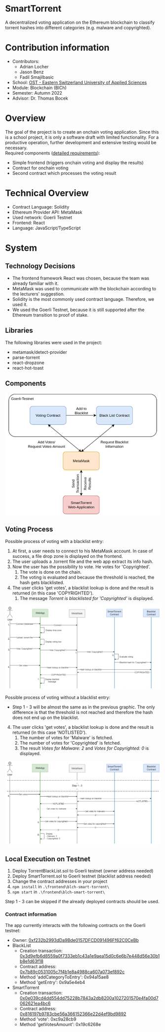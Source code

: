 # SmartTorrent
A decentralized voting application on the Ethereum blockchain to classify torrent hashes into different categories (e.g. malware and copyrighted).

# Contribution information
- Contributors:
  - Adrian Locher
  - Jason Benz
  - Fadil Smajilbasic
- School: [OST - Eastern Switzerland University of Applied Sciences](https://www.ost.ch/)
- Module: Blockchain (BlCh)
- Semester: Autumn 2022
- Advisor: Dr. Thomas Bocek

# Overview
The goal of the project is to create an onchain voting application. Since this is a school project, it is only a software draft with limited functionality. For a productive operation, further development and extensive testing would be necessary.\
Required components ([detailed requirements](https://dsl.i.ost.ch/lect/hs22#challenge-task-hs-2022)):
- Simple frontend (triggers onchain voting and display the results)
- Contract for onchain voting
- Second contract which processes the voting result

# Technical Overview
- Contract Language: Solidity
- Ethereum Provider API: MetaMask
- Used network: Goerli Testnet
- Frontend: React
- Language: JavaScript/TypeScript

# System
## Technology Decisions
- The frontend framework React was chosen, because the team was already familiar with it.
- MetaMask was used to communicate with the blockchain according to the lecturers' suggestion.
- Solidity is the most commonly used contract language. Therefore, we used it.
- We used the Goerli Testnet, because it is still supported after the Ethereum transition to proof of stake.

## Libraries
The following libraries were used in the project:
- metamask/detect-provider
- parse-torrent
- react-dropzone
- react-hot-toast

## Components
<img src="./images/components.png" alt="components.png" width="500"/>

## Voting Process
Possible process of voting with a blacklist entry:
1. At first, a user needs to connect to his MetaMask account. In case of success, a file drop zone is displayed on the frontend.
2. The user uploads a .torrent file and the web app extract its info hash.
3. Now the user has the possibility to vote. He votes for 'Copyrighted'.
    1. The vote is done on the chain.
    2. The voting is evaluated and because the threshold is reached, the hash gets blacklisted.
4. The user clicks 'get votes', a blacklist lookup is done and the result is returned (in this case 'COPYRIGHTED').
    1. The message _Torrent is blacklisted for 'Copyrighted'_ is displayed.

![sequence.png](./images/Sequence_Blacklisted.png)

Possible process of voting without a blacklist entry:
- Step 1 - 3 will be almost the same as in the previous graphic. The only difference is that the threshold is not reached and therefore the hash does not end up on the blacklist.
4. The user clicks 'get votes', a blacklist lookup is done and the result is returned (in this case 'NOTLISTED').
    1. The number of votes for 'Malware' is fetched.
    2. The number of votes for 'Copyrighted' is fetched.
    3. The result _Votes for Malware: 2_ and _Votes for Copyrighted: 0_ is displayed.

![sequence.png](./images/Sequence.png)

## Local Execution on Testnet 
1. Deploy TorrentBlackList.sol to Goerli testnet (owner address needed)
2. Deploy SmartTorrent.sol to Goerli testnet (blacklist address needed)
3. Change the contract addresses in your project
4. `npm install` in `.\frontend\blch-smart-torrent\`
5. `npm start` in `.\frontend\blch-smart-torrent\`

Step 1 - 3 can be skipped if the already deployed contracts should be used.

### Contract information
The app currently interacts with the following contracts on the Goerli testnet:
- Owner: [0xf232b2993dDa9Bde0157DFCD091496Ff62C0CeBb](https://goerli.etherscan.io/address/0xf232b2993dda9bde0157dfcd091496ff62c0cebb)
- BlackList
    - Creation transaction: [0x3d9efb6d8559a0f7333eb1c43a1e9aea15d0c6e6b7e448d56e30b1b8e1d63f18](https://goerli.etherscan.io/tx/0x3d9efb6d8559a0f7333eb1c43a1e9aea15d0c6e6b7e448d56e30b1b8e1d63f18)
    - Contract address: [0x7b89c0531005c7f4b1e8a4988ca607a073ef892c](https://goerli.etherscan.io/address/0x7b89c0531005c7f4b1e8a4988ca607a073ef892c)
    - Method 'addCategoryToEntry': 0x94a15ae8
    - Method 'getEntry': 0x9a5e4eb4
- SmartTorrent
    - Creation transaction: [0x0e039cd4dd554dd75228b7843a2db8200a1027201570e4fa00d7062621ea4bc6](https://goerli.etherscan.io/tx/0x0e039cd4dd554dd75228b7843a2db8200a1027201570e4fa00d7062621ea4bc6)
    - Contract address: [0x816197b9783cbe56a366152366e22d4ef9bd9892](https://goerli.etherscan.io/address/0x816197b9783cbe56a366152366e22d4ef9bd9892)
    - Method 'vote': 0xc9a28cb9
    - Method 'getVotesAmount': 0x19c6268e
